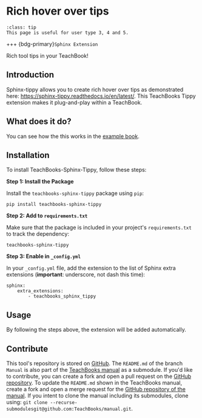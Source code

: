 # Rich hover over tips

```{admonition} User types
:class: tip
This page is useful for user type 3, 4 and 5.
```
+++
{bdg-primary}`Sphinx Extension`

Rich tool tips in your TeachBook!

## Introduction

Sphinx-tippy allows you to create rich hover over tips as demonstrated here: https://sphinx-tippy.readthedocs.io/en/latest/. This TeachBooks Tippy extension makes it plug-and-play within a TeachBook.

## What does it do?

You can see how the this works in the [example book](https://teachbooks.io/TeachBooks-sphinx-tippy-Example).

## Installation
To install TeachBooks-Sphinx-Tippy, follow these steps:

**Step 1: Install the Package**

Install the `teachbooks-sphinx-tippy` package using `pip`:
```
pip install teachbooks-sphinx-tippy
```

**Step 2: Add to `requirements.txt`**

Make sure that the package is included in your project's `requirements.txt` to track the dependency:
```
teachbooks-sphinx-tippy
```

**Step 3: Enable in `_config.yml`**

In your `_config.yml` file, add the extension to the list of Sphinx extra extensions (**important**: underscore, not dash this time):
```
sphinx: 
    extra_extensions:
        - teachbooks_sphinx_tippy
```

## Usage

By following the steps above, the extension will be added automatically.


## Contribute
This tool's repository is stored on [GitHub](https://github.com/TeachBooks/teachbooks-sphinx-tippy). The `README.md` of the branch `Manual` is also part of the [TeachBooks manual](https://teachbooks.io/manual/intro.html) as a submodule. If you'd like to contribute, you can create a fork and open a pull request on the [GitHub repository](https://github.com/TeachBooks/teachbooks-sphinx-tippy). To update the `README.md` shown in the TeachBooks manual, create a fork and open a merge request for the [GitHub repository of the manual](https://github.com/TeachBooks/manual). If you intent to clone the manual including its submodules, clone using: `git clone --recurse-submodulesgit@github.com:TeachBooks/manual.git`.
